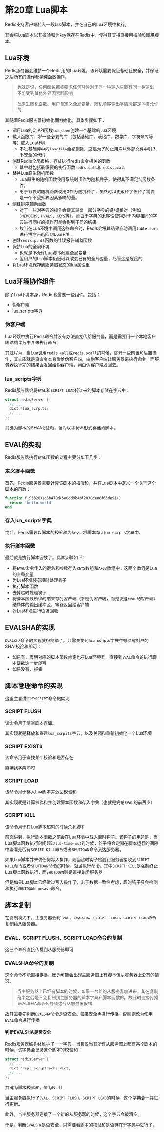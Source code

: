 # 第20章 Lua脚本

Redis支持客户端传入一段Lua脚本，并在自己的Lua环境中执行。

其会将Lua脚本以其校验和为key保存在Redis中，使得其支持直接用校验和调用脚本。

## Lua环境

Redis服务器会维护一个Redis用的Lua环境，该环境需要保证基础且安全，并保证之后所有的操作都是纯函数操作。

> 也就是说，任何函数都被要求任何时候对于同一种输入只能有同一种输出，不能受到其他外界因素所影响
>
> 故原生随机函数、用户自定义全局变量、随机顺序输出等情况都是不被允许的

其随着Redis服务器初始化而初始化，具体步骤如下：

+ 调用Lua的C_API函数`lua_open`创建一个基础的Lua环境
+ 载入函数库：将一些必要的库（包括基础库、表格库、数学库、字符串库等等）载入Lua环境
  + 不过基础库中的`loadfile`会被删除，这是为了防止用户从外部文件中引入不安全的代码
+ 创建Redis全局表格，存放执行redis命令相关的函数
  + 其中就包括最重要的执行函数`redis.call`和`redis.pcall`
+ 替换Lua原生随机函数
  + Lua原生的随机函数使用系统时间作为随机种子，使得其不满足纯函数条件。
  + 用于替换的随机函数使用0作为随机种子，虽然可以更改种子但种子需要是一个不受外界因素影响的量。
+ 创建排序辅助函数
  + 对于一些对字典的操作会使其输出一部分字典的键/键值对（例如`SMEMBERS`、`HVALS`、`KEYS`等），而由于字典的无序性使得对于内容相同的字典进行同样的操作可能会得到不同的结果。
  + 故当在Lua环境中调用这些命令时，Redis会将其结果自动调用`table.sort`进行排序再返回到Lua环境。
+ 创建`redis.pcall`函数的错误报告辅助函数
+ 保护Lua的全局环境
  + 也就是不允许Lua脚本创建全局变量
  + 但用户的Lua脚本仍旧可以改变已有的全局变量，尽管这是危险的
+ 将Lua环境保存到服务器状态的lua属性里

## Lua环境协作组件

除了Lua环境本身，Redis也需要一些组件。包括：

+ 伪客户端
+ lua_scripts字典

### 伪客户端

Lua环境中执行Redis命令并没有办法直接传给服务器，而是需要用一个本地客户端结构体为中介来执行命令。

其过程为，当Lua调用`redis.call`或`redis.pcall`的时候，除开一些前置和后置操作，其本质就是将命令本身发给伪客户端，由伪客户端让服务器来执行命令，而服务器执行完的结果会发回给伪客户端，再由伪客户端发回去。

### lua_scripts字典

Redis服务器会将`EVAL`和`SCRIPT LOAD`传过来的脚本存储在字典中：

```c
struct redisServer {
  // ...
  dict *lua_scrpits;
  // ...
};
```

其键为脚本的SHA1校验和，值为以字符串形式存储的脚本。

## EVAL的实现

Redis服务器执行`EVAL`函数的过程主要分如下几步：

### 定义脚本函数

首先，Redis服务器需要计算该脚本的校验和，并在Lua脚本中定义一个关于这个脚本的函数：

```lua
function f_5332031c6b470dc5a0dd9b4bf2030dea6d65de91()
  return 'hello world'
end
```

### 存入lua_scripts字典

之后，Redis需要以脚本的校验和为key，将脚本存入lua_scrpits字典中。

### 执行脚本函数

最后就是执行脚本函数了。具体步骤如下：

+ 将`EVAL`命令传入的键名和参数存入`KEYS`数组和`ARGV`数组中。这两个数组是Lua的全局变量
+ 为Lua环境装载超时处理钩子
+ 执行脚本函数
+ 去掉超时处理钩子
+ 将脚本函数所得的结果存到客户端（不是伪客户端，而是发送`EVAL`的客户端）结构体的输出缓冲区，等待返回给客户端
+ 对Lua环境进行垃圾回收

## EVALSHA的实现

`EVALSHA`命令的实现就很简单了。只需要找到lua_scripts字典中有没有对应的SHA1校验和即可：

+ 如果有，表明对应的脚本函数肯定也在Lua环境里，直接到`EVAL`命令的执行脚本函数这一步即可
+ 如果没有，报错

## 脚本管理命令的实现

这里主要讲四个`SCRIPT`命令的实现

### SCRIPT FLUSH

该命令用于清空脚本存储。

其实现就是释放和重建`lua_scrpits`字典，以及关闭和重新初始化一个Lua环境

### SCRIPT EXISTS

该命令用于查找某个校验和是否存在

直接找字典即可

### SCRIPT LOAD

该命令用于存入Lua脚本并返回校验和

其实现就是计算校验和并创建脚本函数和存入字典（也就是完成`EVAL`的前两步）

### SCRIPT KILL

该命令用于在Lua脚本超时的时候杀死脚本

前面讲到，执行脚本函数之前会在Lua环境中载入超时钩子。该钩子的用途是，当Lua脚本函数执行时间超过`lua-time-out`的时候，钩子将会定期在脚本运行的间隙中查看是否有`SCRIPT KILL`命令或者`SHUTDOWN`命令到达服务器。

如果Lua脚本并未做任何写入操作，则当超时钩子检测到服务器接收到`SCRIPT KILL`命令或者`SHUTDOWN`命令的时候，就会执行命令。其中`SCRIPT KILL`是强制终止Lua脚本函数执行，而`SHUTDOWN`则是直接关闭服务器

但是如果Lua脚本已经做过写入操作了，出于数据一致性考虑，超时钩子只会检测和执行`SHUTDOWN nosave`命令。

## 脚本复制

在复制模式下，主服务器会将`EVAL`、`EVALSHA`、`SCRIPT FLUSH`、`SCRIPT LOAD`命令复制给从服务器。

### EVAL、SCRIPT FLUSH、SCRIPT LOAD命令的复制

这三个命令直接传播到从服务器即可

### EVALSHA命令的复制

这个命令不能直接传播。因为可能会出现主服务器上有脚本但从服务器上没有的情况。

> 当主服务器上已经有脚本的时候，如果一台新的从服务器加进来，其在复制结束之后是不会复制到主服务器的脚本字典和脚本函数的。故此时直接传播EVALSHA命令会导致这台从服务器报错

故其需要先判断`EVALSHA`命令是否安全。如果安全再进行传播，否则则改为使用`EVAL`命令进行传播

#### 判断EVALSHA是否安全

Redis服务器结构体维护了一个字典，当且仅当其所有从服务器上都有某个脚本的时候，该字典会记录这个脚本的校验和：

```c
struct redisServer {
  // ...
  dict *repl_scriptcache_dict;
  // ...
};
```

其键为脚本校验和，值为NULL

当主服务器执行了`EVAL`、`SCRIPT FLUSH`、`SCRIPT LOAD`的时候，这个字典会一并进行更新。

此外，当主服务器连接了一个新的从服务器的时候，这个字典会被清空。

于是，判断`EVALSHA`是否安全，只需要看脚本的校验和是否存在于字典中就行了。

